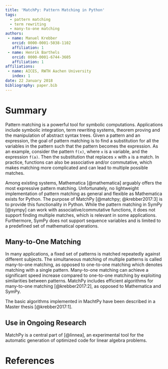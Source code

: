 ```yaml
---
title: 'MatchPy: Pattern Matching in Python'
tags:
  - pattern matching
  - term rewriting
  - many-to-one matching
authors:
 - name: Manuel Krebber
   orcid: 0000-0001-5038-1102
   affiliation: 1
 - name: Henrik Barthels
   orcid: 0000-0001-6744-3605
   affiliation: 1
affiliations:
 - name: AICES, RWTH Aachen University
   index: 1
date: 22 January 2018
bibliography: paper.bib
---
```


# Summary

Pattern matching is a powerful tool for symbolic computations. Applications include symbolic integration, term rewriting systems, theorem proving and the manipulation of abstract syntax trees. Given a pattern and an expression, the goal of pattern matching is to find a substitution for all the variables in the pattern such that the pattern becomes the expression. As an example, consider the pattern `f(x)`, where `x` is a variable, and the expression `f(a)`. Then the substitution that replaces `x` with `a` is a match. In practice, functions can also be associative and/or commutative, which makes matching more complicated and can lead to multiple possible matches. 

Among existing systems, Mathematica [@mathematica] arguably offers the most expressive pattern matching. Unfortunately, no lightweight implementation of pattern matching as general and flexible as Mathematica exists for Python. The purpose of MatchPy [@matchpy; @krebber2017:3] is to provide this functionality in Python. While the pattern matching in SymPy [@sympy] can work with associative/commutative functions, it does not support finding multiple matches, which is relevant in some applications. Furthermore, SymPy does not support sequence variables and is limited to a predefined set of mathematical operations.

## Many-to-One Matching

In many applications, a fixed set of patterns is matched repeatedly against different subjects. The simultaneous matching of multiple patterns is called many-to-one matching, as opposed to one-to-one matching which denotes matching with a single pattern. Many-to-one matching can achieve a significant speed increase compared to one-to-one matching by exploiting similarities between patterns. MatchPy includes efficient algorithms for many-to-one matching [@krebber2017:2], as opposed to Mathematica and SymPy.

The basic algorithms implemented in MachtPy have been described in a Master thesis [@krebber2017:1].

## Use in Ongoing Research

MatchPy is a central part of [@linnea], an experimental tool for the automatic generation of optimized code for linear algebra problems.


# References
